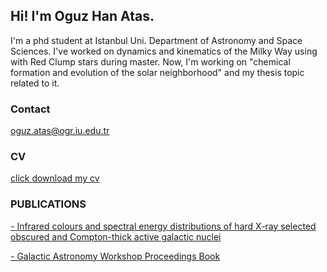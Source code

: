 ## Hi! I'm Oguz Han Atas.

I'm a phd student at Istanbul Uni. Department of Astronomy and Space Sciences.
I've worked on dynamics and kinematics of the Milky Way using with Red Clump stars during master.
Now, I'm working on "chemical formation and evolution of the solar neighborhood" and my thesis topic related to it.

### Contact

oguz.atas@ogr.iu.edu.tr

### CV

<a href="./documents/cv_eng.pdf" target="_blank">click download my cv</a>

### PUBLICATIONS

<a href="https://ui.adsabs.harvard.edu/abs/2020MNRAS.494.5793K/abstract" target="_blank">- Infrared colours and spectral energy distributions of hard X-ray selected obscured and Compton-thick active galactic nuclei</a>

<a href="https://iupress.istanbul.edu.tr/en/book/galaktik-astronomi-calistayi-bildiriler-kitabi/home" target="_blank">- Galactic Astronomy Workshop Proceedings Book</a>
